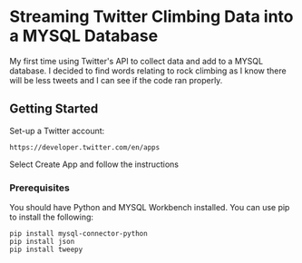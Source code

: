 # Streaming Twitter Climbing Data into a MYSQL Database

My first time using Twitter's API to collect data and add to a MYSQL database.
I decided to find words relating to rock climbing as I know there will be less tweets and I can see if the code ran properly.


## Getting Started

Set-up a Twitter account:
```
https://developer.twitter.com/en/apps
```
Select Create App and follow the instructions

### Prerequisites
You should have Python and MYSQL Workbench installed.
You can use pip to install the following:

```
pip install mysql-connector-python
pip install json
pip install tweepy

```
